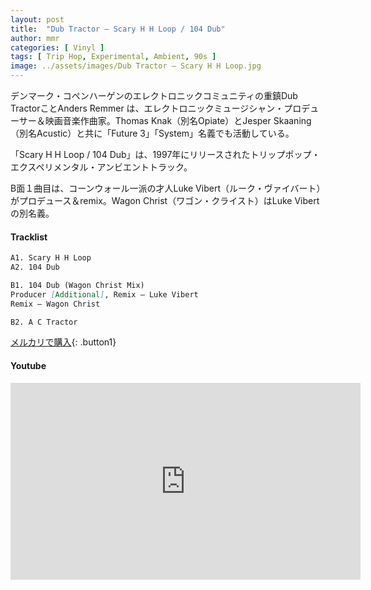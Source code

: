 ```yaml
---
layout: post
title:  "Dub Tractor – Scary H H Loop / 104 Dub"
author: mmr
categories: [ Vinyl ]
tags: [ Trip Hop, Experimental, Ambient, 90s ]
image: ../assets/images/Dub Tractor – Scary H H Loop.jpg
---
```


デンマーク・コペンハーゲンのエレクトロニックコミュニティの重鎮Dub TractorことAnders Remmer は、エレクトロニックミュージシャン・プロデューサー＆映画音楽作曲家。Thomas Knak（別名Opiate）とJesper Skaaning （別名Acustic）と共に「Future 3」「System」名義でも活動している。

「Scary H H Loop / 104 Dub」は、1997年にリリースされたトリップポップ・エクスペリメンタル・アンビエントトラック。

B面１曲目は、コーンウォール一派の才人Luke Vibert（ルーク・ヴァイバート）がプロデュース＆remix。Wagon Christ（ワゴン・クライスト）はLuke Vibertの別名義。

#### Tracklist
```md
A1. Scary H H Loop
A2. 104 Dub

B1. 104 Dub (Wagon Christ Mix)
Producer [Additional], Remix – Luke Vibert
Remix – Wagon Christ

B2. A C Tractor
```

[メルカリで購入](https://jp.mercari.com/item/m94070661611?afid=6142608987){: .button1}

#### Youtube
<iframe width="560" height="315" src="https://www.youtube.com/embed/7gpvswGjE8c?si=DQvncQHrwKBLLlmc" title="YouTube video player" frameborder="0" allow="accelerometer; autoplay; clipboard-write; encrypted-media; gyroscope; picture-in-picture; web-share" referrerpolicy="strict-origin-when-cross-origin" allowfullscreen></iframe>